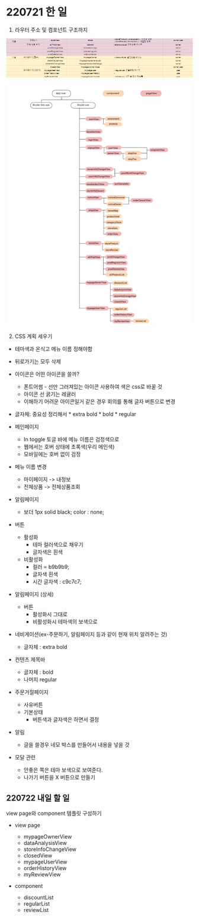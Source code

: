 # 220721 한 일

1. 라우터 주소 및 컴포넌트 구조까지

![image](./220721_지은.assets/컴포넌트구조.png)



![image](./220721_지은.assets/컴포넌트그래프.png)

2. CSS 계획 세우기

* 테마색과 온식고 메뉴 이름 정해야함 
* 뒤로가기는 모두 삭제 
* 아이콘은 어떤 아이콘을 쓸까?
  * 폰트어썸 - 선만 그러져있는 아이콘 사용하여  색은 css로 바꿀 것
  * 아이콘 선 굵기는 레귤러
  * 이해하기 어려운 아이콘일거 같은 경우 회의를 통해 글자 버튼으로 변경

* 글자체: 중요성 정리해서  * extra bold * bold * regular
* 메인페이지
  * In toggle 토글 바에 메뉴 이름은 검정색으로
  * 웹에서는 호버 상태에 초록색(우리 메인색)
  * 모바일에는 호버 없이 검정
* 메뉴 이름 변경
  * 마이페이지 -> 내정보
  * 전체상품 -> 전체상품조회

* 알림페이지
  * 보더 1px solid black; color : none; 

* 버튼
  * 활성화
    * 테마 컬러색으로 채우기
    * 글자색은 흰색 
  * 비활성화
    * 컬러 = b9b9b9;
    * 글자색 흰색 
    * 시간 글자색 : c9c7c7;
* 알림페이지 (상세)
  * 버튼
    * 활성화시 그대로
    * 비활성화시 테마색의 보색으로
* 네비게이션(ex-주문하기, 알림페이지 등과 같이 현재 위치 알려주는 것) 
  * 글자체 : extra bold 
* 컨텐츠 제목바 
  * 글자체 : bold 
  * 나머지 regular 
* 주문거절페이지 
  * 사유버튼 
  * 기본상태
    * 버튼색과 글자색은 하면서 결정

* 알림
  * 글을 쓸경우 네모 박스를 만들어서 내용을 넣을 것

* 모달 관련
  * 안좋은 쪽은 테마 보색으로 보여준다.
  * 나가기 버튼을 X 버튼으로 만들기





## 220722 내일 할 일

view page와 component 템플릿 구성하기

* view page
  * mypageOwnerView
  * dataAnalysisView
  * storeInfoChangeView
  * closedView
  * mypageUserView
  * orderHistoryView
  * myReviewView

* component
  * discountList
  * regularList
  * reviewList